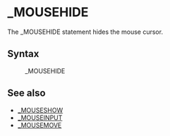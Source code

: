 <style>pre.codeide, pre.outputfixed, .outputcrt0 { background-color: #000 !important; color: #FFF !important; }</style><!DOCTYPE html>
<html class="client-nojs" dir="ltr" lang="en">
<head>
<title>_MOUSEHIDE - QB64 Phoenix Edition Wiki</title>
</head>
<body class="mediawiki ltr sitedir-ltr mw-hide-empty-elt ns-0 ns-subject page-MOUSEHIDE rootpage-MOUSEHIDE skin-vector action-view skin-vector-legacy vector-feature-language-in-header-enabled vector-feature-language-in-main-page-header-disabled vector-feature-language-alert-in-sidebar-disabled vector-feature-sticky-header-disabled vector-feature-sticky-header-edit-disabled vector-feature-table-of-contents-disabled vector-feature-visual-enhancement-next-disabled">
<div class="mw-body" id="content" role="main">
<a id="top"></a>
<h1 class="firstHeading mw-first-heading" id="firstHeading">_MOUSEHIDE</h1>
<div class="vector-body" id="bodyContent">
<div class="mw-body-content mw-content-ltr" dir="ltr" id="mw-content-text" lang="en"><div class="mw-parser-output"><p>The <a class="mw-selflink selflink">_MOUSEHIDE</a> statement hides the mouse cursor.
</p>
<h2><span class="mw-headline" id="Syntax">Syntax</span></h2>
<dl><dd><a class="mw-selflink selflink">_MOUSEHIDE</a></dd></dl>
<p>
</p>
<h2><span class="mw-headline" id="See_also">See also</span></h2>
<ul><li><a href="MOUSESHOW" title="MOUSESHOW">_MOUSESHOW</a></li>
<li><a href="MOUSEINPUT" title="MOUSEINPUT">_MOUSEINPUT</a></li>
<li><a href="MOUSEMOVE" title="MOUSEMOVE">_MOUSEMOVE</a></li></ul>
<p>
</p>
<!-- 
NewPP limit report
Cached time: 20240715062410
Cache expiry: 86400
Reduced expiry: false
Complications: [show‐toc]
CPU time usage: 0.017 seconds
Real time usage: 0.021 seconds
Preprocessor visited node count: 10/1000000
Post‐expand include size: 505/2097152 bytes
Template argument size: 0/2097152 bytes
Highest expansion depth: 3/100
Expensive parser function count: 0/100
Unstrip recursion depth: 0/20
Unstrip post‐expand size: 0/5000000 bytes
-->
<!--
Transclusion expansion time report (%,ms,calls,template)
100.00%    8.563      1 -total
 34.43%    2.948      1 Template:PageSeeAlso
 32.85%    2.813      1 Template:PageSyntax
 29.15%    2.496      1 Template:PageNavigation
-->
<!-- Saved in parser cache with key qb64pnix_mw19894-mwmb_:pcache:idhash:189-0!canonical and timestamp 20240715062410 and revision id 4921.
 -->
</div>
</div>
</div>
</div>
</body>
</html>